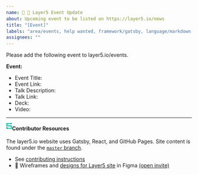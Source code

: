 ```yaml
---
name: 🎪 📅 Layer5 Event Update
about: Upcoming event to be listed on https://layer5.io/news
title: "[Event]"
labels: "area/events, help wanted, framework/gatsby, language/markdown, good first issue"
assignees: ""
---
```


Please add the following event to layer5.io/events.

**Event:**

- Event Title:
- Event Link:
- Talk Description:
- Talk Link:
- Deck:
- Video:

---

<img src="https://raw.githubusercontent.com/layer5io/layer5/master/.github/assets/images/layer5/5-light-small.svg" width="16px" align="left" /><h4>Contributor Resources</h4>

The layer5.io website uses Gatsby, React, and GitHub Pages. Site content is found under the [`master` branch](https://github.com/layer5io/layer5/tree/master).

- See [contributing instructions](https://github.com/layer5io/layer5/blob/master/CONTRIBUTING.md)
- 🎨 Wireframes and [designs for Layer5 site](https://www.figma.com/file/5ZwEkSJwUPitURD59YHMEN/Layer5-Designs) in Figma [(open invite)](https://www.figma.com/team_invite/redeem/qJy1c95qirjgWQODApilR9)

